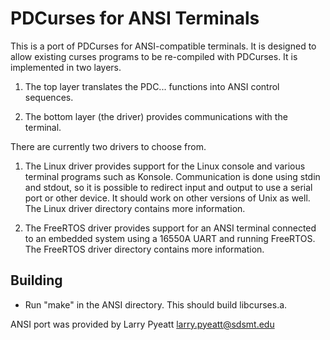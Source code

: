 PDCurses for ANSI Terminals
===========================

This is a port of PDCurses for ANSI-compatible terminals.  It is
designed to allow existing curses programs to be re-compiled with
PDCurses. It is implemented in two layers.

  1. The top layer translates the PDC... functions into
     ANSI control sequences.

  2. The bottom layer (the driver) provides communications with the terminal.

There are currently two drivers to choose from.

  1. The Linux driver provides support for the Linux console and
     various terminal programs such as Konsole.  Communication is
     done using stdin and stdout, so it is possible to redirect input
     and output to use a serial port or other device. It should work
     on other versions of Unix as well. The Linux driver directory
     contains more information.

  2. The FreeRTOS driver provides support for an ANSI terminal
     connected to an embedded system using a 16550A UART and running
     FreeRTOS. The FreeRTOS driver directory contains more information.

Building
--------


- Run "make" in the ANSI directory. This should build libcurses.a. 



ANSI port was provided by Larry Pyeatt <larry.pyeatt@sdsmt.edu>  

